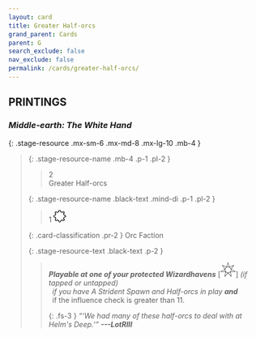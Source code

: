 ```yaml
---
layout: card
title: Greater Half-orcs
grand_parent: Cards
parent: G
search_exclude: false
nav_exclude: false
permalink: /cards/greater-half-orcs/
---
```


## PRINTINGS


### _Middle-earth: The White Hand_

{: .stage-resource .mx-sm-6 .mx-md-8 .mx-lg-10 .mb-4 }
> {: .stage-resource-name .mb-4 .p-1 .pl-2 }
> > <div class="card-mp">2</div>
> > <div class="card-name">Greater Half-orcs</div>
>
> {: .stage-resource-name .black-text .mind-di .p-1 .pl-2 }
> > 1 ![](/assets/images/stage-point.svg)
>
> {: .card-classification .pr-2 }
> Orc Faction
>
> {: .stage-resource-text .black-text .p-2 }
> > ***Playable at one of your protected Wizardhavens*** <nobr>[<img src="/assets/images/free-haven.svg">]</nobr> _(if tapped or untapped)_ <br>&ensp;_if you have A Strident Spawn and Half-orcs in play **and**_ <br>&ensp;if the influence check is greater than 11.   
> > 
> > {: .fs-3 } 
> > _“‘We had many of these half-orcs to deal with at Helm's Deep.’”_ ***---&#65279;LotRIII*** 
> 
